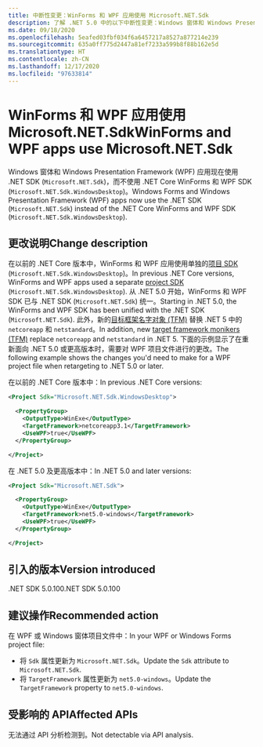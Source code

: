 ```yaml
---
title: 中断性变更：WinForms 和 WPF 应用使用 Microsoft.NET.Sdk
description: 了解 .NET 5.0 中的以下中断性变更：Windows 窗体和 Windows Presentation Framework 应用现在使用 .NET SDK，而不使用 .NET Core WinForms 和 WPF SDK。
ms.date: 09/18/2020
ms.openlocfilehash: 5eafed03fbf034f6a6457217a8527a877214e239
ms.sourcegitcommit: 635a0ff775d2447a81ef7233a599b8f88b162e5d
ms.translationtype: HT
ms.contentlocale: zh-CN
ms.lasthandoff: 12/17/2020
ms.locfileid: "97633814"
---
```

# <a name="winforms-and-wpf-apps-use-microsoftnetsdk"></a><span data-ttu-id="6f3d3-103">WinForms 和 WPF 应用使用 Microsoft.NET.Sdk</span><span class="sxs-lookup"><span data-stu-id="6f3d3-103">WinForms and WPF apps use Microsoft.NET.Sdk</span></span>

<span data-ttu-id="6f3d3-104">Windows 窗体和 Windows Presentation Framework (WPF) 应用现在使用 .NET SDK (`Microsoft.NET.Sdk`)，而不使用 .NET Core WinForms 和 WPF SDK (`Microsoft.NET.Sdk.WindowsDesktop`)。</span><span class="sxs-lookup"><span data-stu-id="6f3d3-104">Windows Forms and Windows Presentation Framework (WPF) apps now use the .NET SDK (`Microsoft.NET.Sdk`) instead of the .NET Core WinForms and WPF SDK (`Microsoft.NET.Sdk.WindowsDesktop`).</span></span>

## <a name="change-description"></a><span data-ttu-id="6f3d3-105">更改说明</span><span class="sxs-lookup"><span data-stu-id="6f3d3-105">Change description</span></span>

<span data-ttu-id="6f3d3-106">在以前的 .NET Core 版本中，WinForms 和 WPF 应用使用单独的[项目 SDK](../../../project-sdk/overview.md) (`Microsoft.NET.Sdk.WindowsDesktop`)。</span><span class="sxs-lookup"><span data-stu-id="6f3d3-106">In previous .NET Core versions, WinForms and WPF apps used a separate [project SDK](../../../project-sdk/overview.md) (`Microsoft.NET.Sdk.WindowsDesktop`).</span></span> <span data-ttu-id="6f3d3-107">从 .NET 5.0 开始，WinForms 和 WPF SDK 已与 .NET SDK (`Microsoft.NET.Sdk`) 统一。</span><span class="sxs-lookup"><span data-stu-id="6f3d3-107">Starting in .NET 5.0, the WinForms and WPF SDK has been unified with the .NET SDK (`Microsoft.NET.Sdk`).</span></span> <span data-ttu-id="6f3d3-108">此外，新的[目标框架名字对象 (TFM)](../../../../standard/frameworks.md) 替换 .NET 5 中的 `netcoreapp` 和 `netstandard`。</span><span class="sxs-lookup"><span data-stu-id="6f3d3-108">In addition, new [target framework monikers (TFM)](../../../../standard/frameworks.md) replace `netcoreapp` and `netstandard` in .NET 5.</span></span> <span data-ttu-id="6f3d3-109">下面的示例显示了在重新面向 .NET 5.0 或更高版本时，需要对 WPF 项目文件进行的更改。</span><span class="sxs-lookup"><span data-stu-id="6f3d3-109">The following example shows the changes you'd need to make for a WPF project file when retargeting to .NET 5.0 or later.</span></span>

<span data-ttu-id="6f3d3-110">在以前的 .NET Core 版本中：</span><span class="sxs-lookup"><span data-stu-id="6f3d3-110">In previous .NET Core versions:</span></span>

```xml
<Project Sdk="Microsoft.NET.Sdk.WindowsDesktop">

  <PropertyGroup>
    <OutputType>WinExe</OutputType>
    <TargetFramework>netcoreapp3.1</TargetFramework>
    <UseWPF>true</UseWPF>
  </PropertyGroup>

</Project>
```

<span data-ttu-id="6f3d3-111">在 .NET 5.0 及更高版本中：</span><span class="sxs-lookup"><span data-stu-id="6f3d3-111">In .NET 5.0 and later versions:</span></span>

```xml
<Project Sdk="Microsoft.NET.Sdk">

  <PropertyGroup>
    <OutputType>WinExe</OutputType>
    <TargetFramework>net5.0-windows</TargetFramework>
    <UseWPF>true</UseWPF>
  </PropertyGroup>

</Project>
```

## <a name="version-introduced"></a><span data-ttu-id="6f3d3-112">引入的版本</span><span class="sxs-lookup"><span data-stu-id="6f3d3-112">Version introduced</span></span>

<span data-ttu-id="6f3d3-113">.NET SDK 5.0.100</span><span class="sxs-lookup"><span data-stu-id="6f3d3-113">.NET SDK 5.0.100</span></span>

## <a name="recommended-action"></a><span data-ttu-id="6f3d3-114">建议操作</span><span class="sxs-lookup"><span data-stu-id="6f3d3-114">Recommended action</span></span>

<span data-ttu-id="6f3d3-115">在 WPF 或 Windows 窗体项目文件中：</span><span class="sxs-lookup"><span data-stu-id="6f3d3-115">In your WPF or Windows Forms project file:</span></span>

- <span data-ttu-id="6f3d3-116">将 `Sdk` 属性更新为 `Microsoft.NET.Sdk`。</span><span class="sxs-lookup"><span data-stu-id="6f3d3-116">Update the `Sdk` attribute  to `Microsoft.NET.Sdk`.</span></span>
- <span data-ttu-id="6f3d3-117">将 `TargetFramework` 属性更新为 `net5.0-windows`。</span><span class="sxs-lookup"><span data-stu-id="6f3d3-117">Update the `TargetFramework` property to `net5.0-windows`.</span></span>

## <a name="affected-apis"></a><span data-ttu-id="6f3d3-118">受影响的 API</span><span class="sxs-lookup"><span data-stu-id="6f3d3-118">Affected APIs</span></span>

<span data-ttu-id="6f3d3-119">无法通过 API 分析检测到。</span><span class="sxs-lookup"><span data-stu-id="6f3d3-119">Not detectable via API analysis.</span></span>

<!--

### Affected APIs

Not detectable via API analysis.

### Category

- Windows Forms
- Windows Presentation Framework (WPF)

-->
